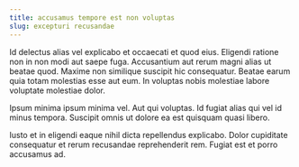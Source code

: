 ```yaml
---
title: accusamus tempore est non voluptas
slug: excepturi recusandae
---
```


Id delectus alias vel explicabo et occaecati et quod eius. Eligendi ratione non in non modi aut saepe fuga. Accusantium aut rerum magni alias ut beatae quod. Maxime non similique suscipit hic consequatur. Beatae earum quia totam molestias esse aut eum. In voluptas nobis molestiae labore voluptate molestiae dolor.

Ipsum minima ipsum minima vel. Aut qui voluptas. Id fugiat alias qui vel id minus tempora. Suscipit omnis ut dolore ea est quisquam quasi libero.

Iusto et in eligendi eaque nihil dicta repellendus explicabo. Dolor cupiditate consequatur et rerum recusandae reprehenderit rem. Fugiat est et porro accusamus ad.
